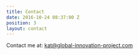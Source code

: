 ```yaml
---
title: Contact
date: 2016-10-24 08:37:00 Z
position: 3
layout: contact
---
```


Contact me at: [kat@global-innovation-project.com](mailto:kat@global-innovation-project.com)
